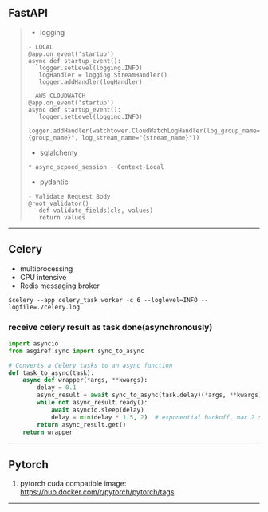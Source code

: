 ## FastAPI
>- logging
>```
>- LOCAL
>@app.on_event('startup')
>async def startup_event():
>    logger.setLevel(logging.INFO)
>    logHandler = logging.StreamHandler()
>    logger.addHandler(logHandler)
>
>- AWS CLOUDWATCH
>@app.on_event('startup')
>async def startup_event():
>    logger.setLevel(logging.INFO)
>    logger.addHandler(watchtower.CloudWatchLogHandler(log_group_name="{group_name}", log_stream_name="{stream_name}"))
>```
>- sqlalchemy
> ```
> * async_scpoed_session - Context-Local
> ```
>- pydantic
> ```
> - Validate Request Body
> @root_validator()
>    def validate_fields(cls, values)
>    return values
> ```
---
## Celery
- multiprocessing
- CPU intensive
- Redis messaging broker
```
$celery --app celery_task worker -c 6 --loglevel=INFO --logfile=./celery.log
```
### receive celery result as task done(asynchronously)
```python
import asyncio
from asgiref.sync import sync_to_async

# Converts a Celery tasks to an async function
def task_to_async(task):
    async def wrapper(*args, **kwargs):
        delay = 0.1
        async_result = await sync_to_async(task.delay)(*args, **kwargs)
        while not async_result.ready():
            await asyncio.sleep(delay)
            delay = min(delay * 1.5, 2)  # exponential backoff, max 2 seconds
        return async_result.get()
    return wrapper
```
---
## Pytorch
1. pytorch cuda compatible image: https://hub.docker.com/r/pytorch/pytorch/tags
---

